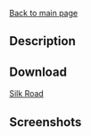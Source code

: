 [Back to main page](https://taddan.github.io/library/)<br/>
## Description

## Download
[Silk Road](https://github.com/taddan/library/raw/main/shc001f01.rar)

## Screenshots
